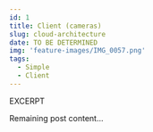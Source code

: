```yaml
---
id: 1
title: Client (cameras)
slug: cloud-architecture
date: TO BE DETERMINED
img: 'feature-images/IMG_0057.png'
tags: 
  - Simple
  - Client
---
```


EXCERPT
<!--more-->

Remaining post content...

